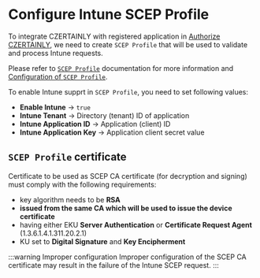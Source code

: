 # Configure Intune SCEP Profile

To integrate CZERTAINLY with registered application in [Authorize CZERTAINLY](./authorize-czertainly), we need to create `SCEP Profile` that will be used to validate and process Intune requests.

Please refer to [`SCEP Profile`](../../protocols/scep/scep-profile) documentation for more information and [Configuration of `SCEP Profile`](../../protocols/scep/enable-scep-ra-profile#configuration-of-scep-profile).

To enable Intune supprt in `SCEP Profile`, you need to set following values:
- **Enable Intune** -> `true`
- **Intune Tenant** -> Directory (tenant) ID of application
- **Intune Application ID** -> Application (client) ID
- **Intune Application Key** -> Application client secret value

## `SCEP Profile` certificate

Certificate to be used as SCEP CA certificate (for decryption and signing) must comply with the following requirements:
- key algorithm needs to be **RSA**
- **issued from the same CA which will be used to issue the device certificate**
- having either EKU **Server Authentication** or **Certificate Request Agent** (1.3.6.1.4.1.311.20.2.1)
- KU set to **Digital Signature** and **Key Encipherment**

:::warning Improper configuration
Improper configuration of the SCEP CA certificate may result in the failure of the Intune SCEP request.
:::